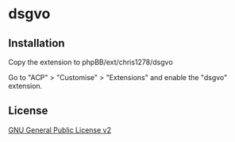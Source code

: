 # dsgvo

## Installation

Copy the extension to phpBB/ext/chris1278/dsgvo

Go to "ACP" > "Customise" > "Extensions" and enable the "dsgvo" extension.

## License

[GNU General Public License v2](license.txt)
